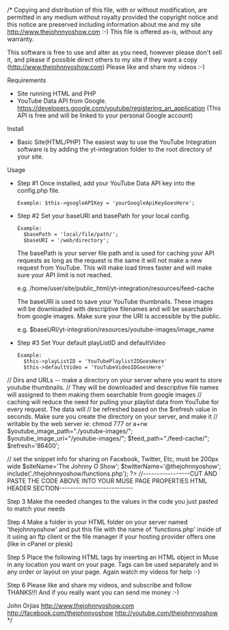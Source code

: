 /*
 Copying and distribution of this file, with or without modification,
 are permitted in any medium without royalty provided the copyright
 notice and this notice are preserved including information about me
 and my site http://www.thejohnnyoshow.com :-)
 This file is offered as-is, without any warranty.

 This software is free to use and alter as you need, however please don't
 sell it, and please if possible direct others to my site if they want a
 copy (http://www.thejohnnyoshow.com) Please like and share my videos :-)

Requirements
  - Site running HTML and PHP
  - YouTube Data API from Google. https://developers.google.com/youtube/registering_an_application (This API is free and will be linked to your personal Google account)

Install

  - Basic Site(HTML/PHP)
      The easiest way to use the YouTube Integration software is by adding the yt-integration folder to the root directory of your site.

Usage

- Step #1
  Once installed, add your YouTube Data API key into the config.php file.

      Example: $this->googleAPIKey = 'yourGoogleApiKeyGoesHere';


- Step #2
  Set your baseURI and basePath for your local config.

      Example:
        $basePath = 'local/file/path/';
        $baseURI = '/web/directory';

    The basePath is your server file path and is used for caching your API requests as long as the request is the same it will not make a new request from YouTube. This will make load times faster and will make sure your API limit is not reached.

    e.g. /home/user/site/public_html/yt-integration/resources/feed-cache

    The baseURI is used to save your YouTube thumbnails. These images will be downloaded with descriptive filenames and will be searchable from google images. Make sure your the URI is accessible by the public.

    e.g. $baseURI/yt-integration/resources/youtube-images/image_name



- Step #3
  Set Your default playListID and defaultVideo

      Example:
        $this->playListID = 'YouTubePlaylistIDGoesHere'
        $this->defaultVideo = 'YouTubeVideoIDGoesHere'


// Dirs and URLs -- make a directory on your server where you want to store youtube thumbnails.
// They will be downloaded and descriptive file names will assigned to them making them searchable from google images
// caching will reduce the need for pulling your playlist data from YouTube for every request. The data will
// be refreshed based on the $refresh value in seconds. Make sure you create the directory on your server, and make it
// writable by the web server ie: chmod 777 or a+rw
  $youtube_image_path="./youtube-images/";
  $youtube_image_uri="/youtube-images/";
  $feed_path="./feed-cache/";
  $refresh='86400';

// set the snippet info for sharing on Facebook, Twitter, Etc, must be 200px wide
  $siteName='The Johnny O Show';
  $twitterName='@thejohnnyoshow';
  include('./thejohnnyoshow/functions.php');
  ?>
//-----------------CUT AND PASTE THE CODE ABOVE INTO YOUR MUSE PAGE PROPERTIES HTML HEADER SECTION---------------------------

  Step 3 Make the needed changes to the values in the code you just pasted
  to match your needs

  Step 4 Make a folder in your HTML folder on your server named 'thejohnnyoshow' and put
  this file with the name of 'functions.php' inside of it using an ftp client or
  the file manager if your hosting provider offers one (like in cPanel or plesk)

  Step 5 Place the following HTML tags by inserting an HTML object in Muse in
  any location you want on your page. Tags can be used separately and in any
  order or layout on your page. Again watch my videos for help :-)

  <?php showMetatags(); ?>
  <?php showVideo(); ?>
  <?php showTitle(); ?>
  <?php showDescription(); ?>
  <?php showPlaylist(); ?>

  Step 6 Please like and share my videos, and subscribe and
  follow THANKS!!! And if you really want you can send me money :-)

  John Orjias
  http://www.thejohnnyoshow.com
  http://facebook.com/thejohnnyoshow
  http://youtube.com/thejohnnyoshow
*/
